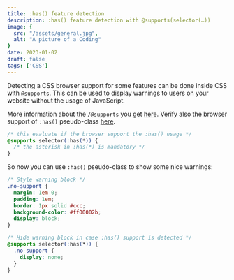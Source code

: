 ```yaml
---
title: :has() feature detection
description: :has() feature detection with @supports(selector(…))
image: {
  src: "/assets/general.jpg",
  alt: "A picture of a Coding"
}
date: 2023-01-02
draft: false
tags: ['CSS']
---
```


Detecting a CSS browser support for some features can be done inside CSS with `@supports`.
This can be used to display warnings to users on your website without the usage of JavaScript.

More information about the `/@supports` you get [here](https://developer.mozilla.org/en-US/docs/Web/CSS/@supports). Verify also the browser support of `:has()` pseudo-class [here](https://caniuse.com/css-has).

```css
/* this evaluate if the browser support the :has() usage */
@supports selector(:has(*)) {
  /* the asterisk in :has(*) is mandatory */
}
```

So now you can use `:has()` pseudo-class to show some nice warnings:

```css
/* Style warning block */
.no-support {
  margin: 1em 0;
  padding: 1em;
  border: 1px solid #ccc;
  background-color: #ff00002b;
  display: block;
}

/* Hide warning block in case :has() support is detected */
@supports selector(:has(*)) {
  .no-support {
    display: none;
  }
}
```
